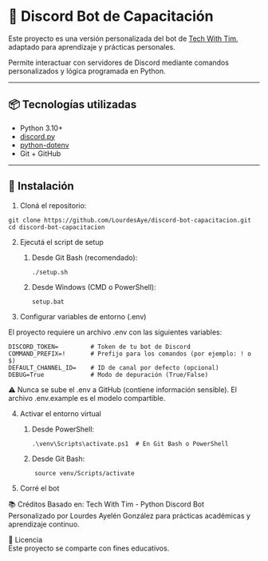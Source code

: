 # 🤖 Discord Bot de Capacitación  

Este proyecto es una versión personalizada del bot de [Tech With Tim](https://github.com/techwithtim/Python-Discord-Bot), adaptado para aprendizaje y prácticas personales.  

Permite interactuar con servidores de Discord mediante comandos personalizados y lógica programada en Python.  

---

## 📦 Tecnologías utilizadas  

- Python 3.10+  
- [discord.py](https://pypi.org/project/discord.py/)  
- [python-dotenv](https://pypi.org/project/python-dotenv/)  
- Git + GitHub  

---

## 🚀 Instalación  

1. Cloná el repositorio:  

```
git clone https://github.com/LourdesAye/discord-bot-capacitacion.git   
cd discord-bot-capacitacion  
```

2. Ejecutá el script de setup   
    1.  Desde Git Bash (recomendado):  
        ```
        ./setup.sh
        ```

    2. Desde Windows (CMD o PowerShell):  
        ```
        setup.bat
        ```

3. Configurar variables de entorno (.env)    

El proyecto requiere un archivo .env con las siguientes variables:  
```
DISCORD_TOKEN=         # Token de tu bot de Discord
COMMAND_PREFIX=!       # Prefijo para los comandos (por ejemplo: ! o $)
DEFAULT_CHANNEL_ID=    # ID de canal por defecto (opcional)
DEBUG=True             # Modo de depuración (True/False)
```
⚠️ Nunca se sube el .env a GitHub (contiene información sensible). El archivo .env.example es el modelo compartible.  


4. Activar el entorno virtual  
    1. Desde PowerShell:   

        ```
        .\venv\Scripts\activate.ps1  # En Git Bash o PowerShell  
        ```
    2. Desde Git Bash:  
    ```
        source venv/Scripts/activate  
    
    ```
5. Corré el bot  


📚 Créditos
Basado en: Tech With Tim - Python Discord Bot  
Personalizado por Lourdes Ayelén González para prácticas académicas y aprendizaje continuo.  

📝 Licencia  
Este proyecto se comparte con fines educativos.  